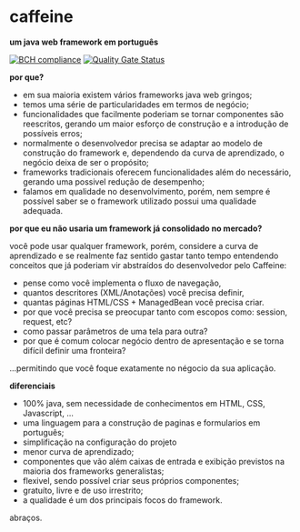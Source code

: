 # caffeine
**um java web framework em português**

[![BCH compliance](https://bettercodehub.com/edge/badge/andersonfonseka/caffeine?branch=master)](https://bettercodehub.com/)
[![Quality Gate Status](https://sonarcloud.io/api/project_badges/measure?project=com.andersonfonseka%3Acaffeine&metric=alert_status)](https://sonarcloud.io/dashboard?id=com.andersonfonseka%3Acaffeine)

**por que?**

- em sua maioria existem vários frameworks java web gringos; 
- temos uma série de particularidades em termos de negócio;
- funcionalidades que facilmente poderiam se tornar componentes são reescritos, gerando um maior esforço de construção e a introdução de possíveis erros;
- normalmente o desenvolvedor precisa se adaptar ao modelo de construção do framework e, dependendo da curva de aprendizado, o negócio deixa de ser o propósito;
- frameworks tradicionais oferecem funcionalidades além do necessário, gerando uma possivel redução de desempenho;
- falamos em qualidade no desenvolvimento, porém, nem sempre é possível saber se o framework utilizado possui uma qualidade adequada.

**por que eu não usaria um framework já consolidado no mercado?**

você pode usar qualquer framework, porém, considere a curva de aprendizado e se realmente faz sentido gastar tanto tempo entendendo conceitos
que já poderiam vir abstraídos do desenvolvedor pelo Caffeine:

- pense como você implementa o fluxo de navegação, 
- quantos descritores (XML/Anotações) você precisa definir, 
- quantas páginas HTML/CSS + ManagedBean você precisa criar.
- por que você precisa se preocupar tanto com escopos como: session, request, etc?
- como passar parâmetros de uma tela para outra?
- por que é comum colocar negócio dentro de apresentação e se torna difícil definir uma fronteira?

...permitindo que você foque exatamente no négocio da sua aplicação.

**diferenciais**

- 100% java, sem necessidade de conhecimentos em HTML, CSS, Javascript, ...
- uma linguagem para a construção de paginas e formularios em português;
- simplificação na configuração do projeto 
- menor curva de aprendizado;
- componentes que vão além caixas de entrada e exibição previstos na maioria dos frameworks generalistas;
- flexivel, sendo possível criar seus próprios componentes;
- gratuíto, livre e de uso irrestrito;
- a qualidade é um dos principais focos do framework. 

abraços.

